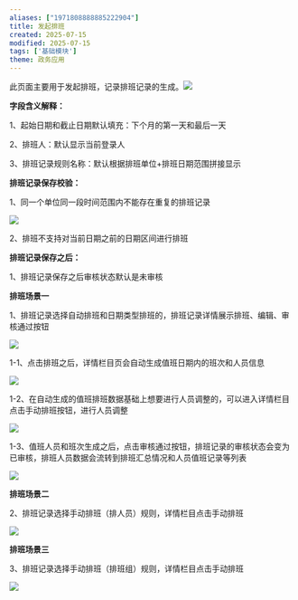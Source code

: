 ```yaml
---
aliases: ["1971808888885222904"]
title: 发起排班
created: 2025-07-15
modified: 2025-07-15
tags: ['基础模块']
theme: 政务应用
---
```


此页面主要用于发起排班，记录排班记录的生成。![](f3c2abac70b3a2407be129a26f8dec69.jpg)

**字段含义解释：**

1、起始日期和截止日期默认填充：下个月的第一天和最后一天

2、排班人：默认显示当前登录人

3、排班记录规则名称：默认根据排班单位+排班日期范围拼接显示

**排班记录保存校验：**

1、同一个单位同一段时间范围内不能存在重复的排班记录

![](f598b4bfd758d456503fefd1caad9c95.jpg)

2、排班不支持对当前日期之前的日期区间进行排班

**排班记录保存之后：**

1、排班记录保存之后审核状态默认是未审核

**排班场景一**

1、排班记录选择自动排班和日期类型排班的，排班记录详情展示排班、编辑、审核通过按钮

![](38eeb8b3071dc54bb3004ba9f5562cfe.jpg)

1-1、点击排班之后，详情栏目页会自动生成值班日期内的班次和人员信息

![](baaf9b5d9991bf1b57e7db5a6ed88b42.jpg)

1-2、在自动生成的值班排班数据基础上想要进行人员调整的，可以进入详情栏目点击手动排班按钮，进行人员调整

![](d526dc01bf7419aaabec2aa84325560a.jpg)

1-3、值班人员和班次生成之后，点击审核通过按钮，排班记录的审核状态会变为已审核，排班人员数据会流转到排班汇总情况和人员值班记录等列表

![](6db21388e86c8a2496aab95e2891a369.jpg)

**排班场景二**

2、排班记录选择手动排班（排人员）规则，详情栏目点击手动排班

![](5fd47d10198f3b510da49c1f720e69a0.jpg)

**排班场景三**

3、排班记录选择手动排班（排班组）规则，详情栏目点击手动排班

![](1ac75827b6239b915d5c67618097d0e3.jpg)
